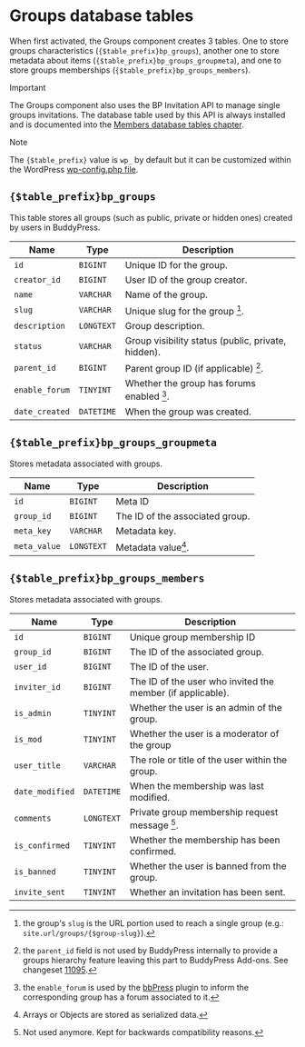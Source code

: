 # Groups database tables

When first activated, the Groups component creates 3 tables. One to store groups characteristics (`{$table_prefix}bp_groups`), another one to store metadata about items (`{$table_prefix}bp_groups_groupmeta`), and one to store groups memberships (`{$table_prefix}bp_groups_members`).

> [!IMPORTANT]  
> The Groups component also uses the BP Invitation API to manage single groups invitations. The database table used by this API is always installed and is documented into the [Members database tables chapter](../members/db-schema.md).

> [!NOTE]  
> The `{$table_prefix}` value is `wp_` by default but it can be customized within the WordPress [wp-config.php file](https://developer.wordpress.org/advanced-administration/wordpress/wp-config/#table-prefix).

## `{$table_prefix}bp_groups`

This table stores all groups (such as public, private or hidden ones) created by users in BuddyPress.

| Name | Type | Description |
| --- | --- | --- |
| `id` | `BIGINT` | Unique ID for the group. |
| `creator_id` | `BIGINT` | User ID of the group creator. |
| `name` | `VARCHAR` | Name of the group. |
| `slug` | `VARCHAR` | Unique slug for the group [^1]. |
| `description` | `LONGTEXT` | Group description. |
| `status` | `VARCHAR` | Group visibility status (public, private, hidden). |
| `parent_id` | `BIGINT` | Parent group ID (if applicable) [^2]. |
| `enable_forum` | `TINYINT` | Whether the group has forums enabled [^3]. |
| `date_created` | `DATETIME` | When the group was created. |

## `{$table_prefix}bp_groups_groupmeta`

Stores metadata associated with groups.

| Name | Type | Description |
| --- | --- | --- |
| `id` | `BIGINT` | Meta ID |
| `group_id` | `BIGINT` | The ID of the associated group. |
| `meta_key` | `VARCHAR` | Metadata key. |
| `meta_value` | `LONGTEXT` | Metadata value[^4]. |

## `{$table_prefix}bp_groups_members`

Stores metadata associated with groups.

| Name | Type | Description |
| --- | --- | --- |
| `id` | `BIGINT` | Unique group membership ID |
| `group_id` | `BIGINT` | The ID of the associated group. |
| `user_id` | `BIGINT` | The ID of the user. |
| `inviter_id` | `BIGINT` | The ID of the user who invited the member (if applicable). |
| `is_admin` | `TINYINT` | Whether the user is an admin of the group. |
| `is_mod` | `TINYINT` | Whether the user is a moderator of the group |
| `user_title` | `VARCHAR` | The role or title of the user within the group. |
| `date_modified` | `DATETIME` | When the membership was last modified. |
| `comments` | `LONGTEXT` | Private group membership request message [^5]. |
| `is_confirmed` | `TINYINT` | Whether the membership has been confirmed. |
| `is_banned` | `TINYINT` | Whether the user is banned from the group. |
| `invite_sent` | `TINYINT` | Whether an invitation has been sent. |

[^1]: the group's `slug` is the URL portion used to reach a single group (e.g.: `site.url/groups/{$group-slug}`).
[^2]: the `parent_id` field is not used by BuddyPress internally to provide a groups hierarchy feature leaving this part to BuddyPress Add-ons. See changeset [11095](https://buddypress.trac.wordpress.org/changeset/11095).
[^3]: the `enable_forum` is used by the [bbPress](https://wordpress.org/plugins/bbpress/) plugin to inform the corresponding group has a forum associated to it.
[^4]: Arrays or Objects are stored as serialized data.
[^5]: Not used anymore. Kept for backwards compatibility reasons.
